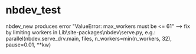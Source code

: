 # nbdev_test

nbdev_new produces error "ValueError: max_workers must be <= 61"
--> fix by limiting workers in Lib\site-packages\nbdev\serve.py, e.g.:
parallel(nbdev.serve_drv.main, files, n_workers=min(n_workers, 32), pause=0.01, **kw)